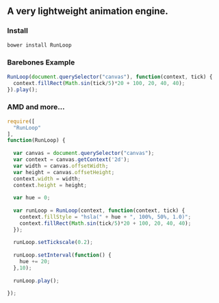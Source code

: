 A very lightweight animation engine.
---

### Install
```bash
bower install RunLoop
```
### Barebones Example
```javascript
RunLoop(document.querySelector("canvas"), function(context, tick) {
  context.fillRect(Math.sin(tick/5)*20 + 100, 20, 40, 40);
}).play();
```
### AMD and more...
```javascript
require([
  "RunLoop"
], 
function(RunLoop) {
  
  var canvas = document.querySelector("canvas");
  var context = canvas.getContext('2d');
  var width = canvas.offsetWidth;
  var height = canvas.offsetHeight;
  context.width = width;
  context.height = height;
  
  var hue = 0;
  
  var runLoop = RunLoop(context, function(context, tick) {
    context.fillStyle = "hsla(" + hue + ", 100%, 50%, 1.0)";
    context.fillRect(Math.sin(tick/5)*20 + 100, 20, 40, 40);
  });
  
  runLoop.setTickscale(0.2);
  
  runLoop.setInterval(function() {
    hue += 20;
  },10);
  
  runLoop.play();
  
});
```
